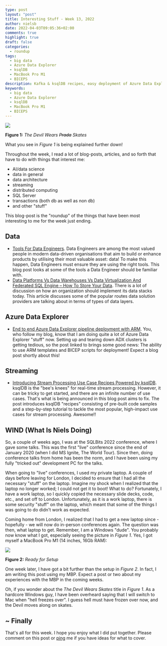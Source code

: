 ```yaml
---
type: post
layout: "post"
title: Interesting Stuff - Week 13, 2022
author: nielsb
date: 2022-04-03T09:05:36+02:00
comments: true
highlight: true
draft: false
categories:
  - roundup
tags:
  - big data
  - Azure Data Explorer
  - ksqlDB
  - MacBook Pro M1
  - BICEPS
description: Kafka & ksqlDB recipes, easy deployment of Azure Data Explorer, Niels & Macs, and other interesting topics!
keywords:
  - big data
  - Azure Data Explorer
  - ksqlDB
  - MacBook Pro M1
  - BICEPS
---
```


![](/images/posts/mbp-box.png)

**Figure 1:** *The Devil Wears ~~Prada~~ Skates*

What you see in *Figure 1* is being explained further down!

Throughout the week, I read a lot of blog-posts, articles, and so forth that have to do with things that interest me:

* AI/data science
* data in general
* data architecture
* streaming
* distributed computing
* SQL Server
* transactions (both db as well as non db)
* and other "stuff"

This blog-post is the "roundup" of the things that have been most interesting to me for the week just ending.

<!--more-->

## Data

* [Tools For Data Engineers][1]. Data Engineers are among the most valued people in modern data-driven organisations that aim to build or enhance products by utilising their most valuable asset: data! To make this happen, Data Engineers must ensure they are using the right tools. This blog post looks at some of the tools a Data Engineer should be familiar with.
* [Data Platforms Vs Data Warehouses Vs Data Virtualization And Federated SQL Engine – How To Store Your Data][2]. There is a lot of discussion on how an organization should implement its data stacks today. This article discusses some of the popular routes data solution providers are talking about in terms of types of data layers.

## Azure Data Explorer

* [End to end Azure Data Explorer pipeline deployment with ARM][3]. You, who follow my blog, know that I am doing quite a lot of Azure Data Explorer "stuff" now. Setting up and tearing down ADX clusters is getting tedious, so the post linked to brings some good news: The ability to use ARM templates and BICEP scripts for deployment! Expect a blog post shortly about this!

## Streaming

* [Introducing Stream Processing Use Case Recipes Powered by ksqlDB][4]. ksqlDB is the "bee's knees" for real-time stream processing. However, it can be tricky to get started, and there are an infinite number of use cases. That's what is being announced in this blog post aims to fix. The post introduces ksqlDB "recipes" consisting of pre-built code samples and a step-by-step tutorial to tackle the most popular, high-impact use cases for stream processing. Awesome!!

## WIND (What Is Niels Doing)

So, a couple of weeks ago, I was at the SQLBits 2022 conference, where I gave some talks. This was the first "live" conference since the end of January 2020 (when I did MS Ignite, The World Tour). Since then, doing conference talks from home has been the norm, and I have been using my fully "tricked out" development PC for the talks.

When going to "live" conferences, I used my private laptop. A couple of days before leaving for London, I decided to ensure that I had all the necessary "stuff" on the laptop. Imagine my shock when I realized that the laptop no longer worked; I could not get it to boot! What to do? Fortunately, I have a work laptop, so I quickly copied the necessary slide decks, code, etc., and set off to London. Unfortunately, as it is a work laptop, there is some security "stuff" on the laptop, which meant that some of the things I was going to do didn't work as expected. 

Coming home from London, I realized that I had to get a new laptop since - hopefully - we will now do in-person conferences again. The question was then, what laptop to get. Remember, I am a Windows "dude". You probably now know what I got, especially seeing the picture in *Figure 1*. Yes, I got myself a MacBook Pro M1 (14 inches, 16Gb RAM):

![](/images/posts/mbp-unboxed-full.png)

**Figure 2:** *Ready for Setup*

One week later, I have got a bit further than the setup in *Figure 2*. In fact, I am writing this post using my MBP. Expect a post or two about my experiences with the MBP in the coming weeks.

Oh, if you wonder about the *The Devil Wears Skates* title in *Figure 1*. As a hardcore Windows guy, I have been overheard saying that I will switch to Mac when "hell freezes over". I guess hell must have frozen over now, and the Devil moves along on skates.


## ~ Finally

That's all for this week. I hope you enjoy what I did put together. Please comment on this post or [ping][ma] me if you have ideas for what to cover.

[ma]: mailto:niels.it.berglund@gmail.com
[mp]: https://blog.acolyer.org
[iq]: https://www.infoq.com/
[ew]: http://sqlonice.com/
[re]: http://blog.revolutionanalytics.com
[sqsk]: https://www.sqlskills.com
[mdaveyblog]: https://mdavey.wordpress.com/
[charlblog]: https://charlla.com/

[jovpop]: https://twitter.com/JovanPop_MSFT
[bobw]: https://twitter.com/bobwardms
[revod]: https://twitter.com/revodavid
[lonny]: https://twitter.com/sqL_handLe
[ewtw]: https://twitter.com/sqlOnIce
[buckw]: https://twitter.com/BuckWoodyMSFT
[mattw]: https://twitter.com/matthewwarren
[murba]: https://twitter.com/muratdemirbas
[daveda]: https://twitter.com/davidthecoder
[adcol]: https://twitter.com/adriancolyer
[jesrod]: https://twitter.com/jrdothoughts
[tomaz]: https://twitter.com/tomaz_tsql
[dataart]: https://twitter.com/dataartisans
[luis]: https://twitter.com/luis_de_sousa
[benstop]: https://twitter.com/benstopford
[conflu]: https://twitter.com/confluentinc
[tylert]: https://twitter.com/tyler_treat
[andrewng]: https://twitter.com/AndrewYNg
[lawr]: https://twitter.com/bytezn
[jue]: https://twitter.com/b0rk
[yan]: https://twitter.com/theburningmonk
[danny]: https://twitter.com/g9yuayon
[rmoff]: https://twitter.com/rmoff
[ryansw]: https://twitter.com/ryanswanstrom
[pabloc]: https://twitter.com/pabloc_ds
[mklep]: https://twitter.com/martinkl
[mdavey]: https://twitter.com/matt_davey
[jboner]: https://twitter.com/jboner
[joeduff]: https://twitter.com/funcOfJoe
[charl]: https://twitter.com/charllamprecht
[dbricks]: https://twitter.com/databricks
[adsit]: https://twitter.com/SitnikAdam
[vicky]: https://twitter.com/vickyharp
[dscentral]: https://twitter.com/DataScienceCtrl
[natemc]: https://twitter.com/natemcmaster
[ads]: https://twitter.com/azuredatastudio
[travw]: https://twitter.com/radtravis
[emilk]: https://twitter.com/IsTheArchitect
[netflx]: https://netflixtechblog.com/

[1]: https://towardsdatascience.com/data-engineer-tools-c7e68eed28ad
[2]: https://www.theseattledataguy.com/data-platforms-vs-data-warehouses-vs-data-virtualization-and-federated-sql-engine-how-to-store-your-data/?utm_source=pocket_mylist#page-content
[3]: https://techcommunity.microsoft.com/t5/azure-data-explorer-blog/end-to-end-azure-data-explorer-pipeline-deployment-with-arm/ba-p/3248717
[4]: https://www.confluent.io/blog/introducing-stream-processing-use-case-recipes-for-every-industry/
